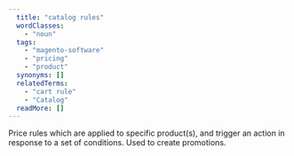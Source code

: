 ```yaml
---
  title: "catalog rules"
  wordClasses: 
    - "noun"
  tags: 
    - "magento-software"
    - "pricing"
    - "product"
  synonyms: []
  relatedTerms: 
    - "cart rule"
    - "Catalog"
  readMore: []
---
```

Price rules which are applied to specific product(s), and trigger an action in response to a set of conditions. Used to create promotions.
